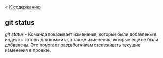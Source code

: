 < [К содержанию](/readme.md)
## git status
*git status* - Команда показывает изменения, которые были добавлены в индекс и готовы для коммита, а также изменения, которые еще не были добавлены. Это помогает разработчикам отслеживать текущие изменения в проекте.

